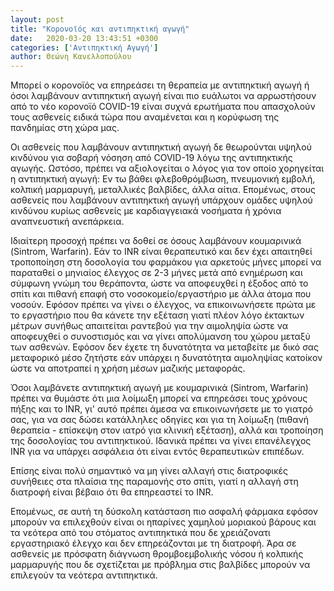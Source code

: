 ```yaml
---
layout: post
title: "Κορονοϊός και αντιπηκτική αγωγή"
date:   2020-03-20 13:43:51 +0300
categories: ['Αντιπηκτική Αγωγή']
author: Θεώνη Κανελλοπούλου
---
```


Μπορεί ο κορονοϊός να επηρεάσει τη θεραπεία με αντιπηκτική αγωγή ή όσοι λαμβάνουν αντιπηκτική αγωγή είναι πιο ευάλωτοι να αρρωστήσουν από το νέο κορονοϊό COVID-19 είναι συχνά ερωτήματα που απασχολούν τους ασθενείς ειδικά τώρα που αναμένεται και η κορύφωση της πανδημίας στη χώρα μας.
<!--break-->

Οι ασθενείς που λαμβάνουν αντιπηκτική αγωγή δε θεωρούνται υψηλού κινδύνου για σοβαρή νόσηση από COVID-19 λόγω της αντιπηκτικής αγωγής. Ωστόσο, πρέπει να αξιολογείται ο λόγος για τον οποίο χορηγείται η αντιπηκτική αγωγή: Εν τω βάθει φλεβοθρόμβωση, πνευμονική εμβολή, κολπική μαρμαρυγή, μεταλλικές βαλβίδες, άλλα αίτια. Επομένως, στους ασθενείς που λαμβάνουν αντιπηκτική αγωγή υπάρχουν ομάδες υψηλού κινδύνου κυρίως ασθενείς με καρδιαγγειακά νοσήματα ή χρόνια αναπνευστική ανεπάρκεια.

Ιδιαίτερη προσοχή πρέπει να δοθεί σε όσους λαμβάνουν κουμαρινικά (Sintrom, Warfarin). Εάν το INR είναι θεραπευτικό και δεν έχει απαιτηθεί τροποποίηση στη δοσολογία του φαρμάκου για αρκετούς μήνες μπορεί να παραταθεί ο μηνιαίος έλεγχος σε 2-3 μήνες μετά από ενημέρωση και σύμφωνη γνώμη του θεράποντα, ώστε να αποφευχθεί η έξοδος από το σπίτι και πιθανή επαφή στο νοσοκομείο/εργαστήριο με άλλα άτομα που νοσούν. Εφόσον πρέπει να γίνει ο έλεγχος, να επικοινωνήσετε πρώτα με το εργαστήριο που θα κάνετε την εξέταση γιατί πλέον λόγο έκτακτων μέτρων συνήθως απαιτείται ραντεβού για την αιμοληψία ώστε να αποφευχθεί ο συνοστισμός και να γίνει απολύμανση του χώρου μεταξύ των ασθενών. Εφόσον δεν έχετε τη δυνατότητα να μεταβείτε με δικό σας μεταφορικό μέσο ζητήστε εάν υπάρχει η δυνατότητα αιμοληψίας κατοίκον ώστε να αποτραπεί η χρήση μέσων μαζικής μεταφοράς.

Όσοι λαμβάνετε αντιπηκτική αγωγή με κουμαρινικά (Sintrom, Warfarin) πρέπει να θυμάστε ότι μια λοίμωξη μπορεί να επηρεάσει τους χρόνους πήξης και το INR, γι' αυτό πρέπει άμεσα να επικοινωνήσετε με το γιατρό σας, για να σας δώσει κατάλληλες οδηγίες και για τη λοίμωξη (πιθανή θεραπεία - επίσκεψη στον ιατρό για κλινική εξέταση), αλλά και τροποίηση της δοσολογίας του αντιπηκτικού. Ιδανικά πρέπει να γίνει επανέλεγχος INR για να υπάρχει ασφάλεια ότι είναι εντός θεραπευτικών επιπέδων.

Επίσης είναι πολύ σημαντικό να μη γίνει αλλαγή στις διατροφικές συνήθειες στα πλαίσια της παραμονής στο σπίτι, γιατί η αλλαγή στη διατροφή είναι βέβαιο ότι θα επηρεαστεί το INR.

Eπομένως, σε αυτή τη δύσκολη κατάσταση πιο ασφαλή φάρμακα εφόσον μπορούν να επιλεχθούν είναι οι ηπαρίνες χαμηλού μοριακού βάρους και τα νεότερα από του στόματος αντιπηκτικά που δε χρειάζονατι εργαστηριακό έλεγχο και δεν επηρεάζονται με τη διατροφή. Άρα σε ασθενείς με πρόσφατη διάγνωση θρομβοεμβολικής νόσου ή κολπικής μαρμαρυγής που δε σχετίζεται με πρόβλημα στις βαλβίδες μπορούν να επιλεγούν τα νεότερα αντιπηκτικά.

